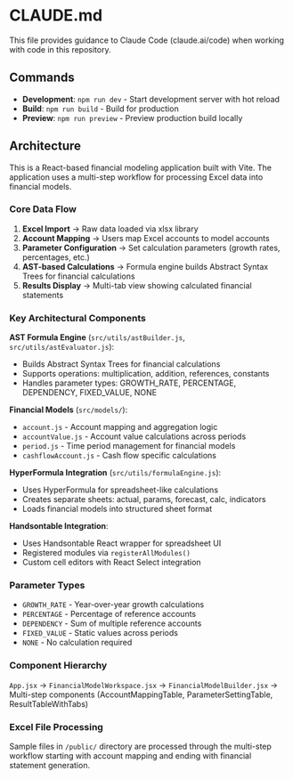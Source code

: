 # CLAUDE.md

This file provides guidance to Claude Code (claude.ai/code) when working with code in this repository.

## Commands

- **Development**: `npm run dev` - Start development server with hot reload
- **Build**: `npm run build` - Build for production
- **Preview**: `npm run preview` - Preview production build locally

## Architecture

This is a React-based financial modeling application built with Vite. The application uses a multi-step workflow for processing Excel data into financial models.

### Core Data Flow
1. **Excel Import** → Raw data loaded via xlsx library
2. **Account Mapping** → Users map Excel accounts to model accounts  
3. **Parameter Configuration** → Set calculation parameters (growth rates, percentages, etc.)
4. **AST-based Calculations** → Formula engine builds Abstract Syntax Trees for financial calculations
5. **Results Display** → Multi-tab view showing calculated financial statements

### Key Architectural Components

**AST Formula Engine** (`src/utils/astBuilder.js`, `src/utils/astEvaluator.js`):
- Builds Abstract Syntax Trees for financial calculations
- Supports operations: multiplication, addition, references, constants
- Handles parameter types: GROWTH_RATE, PERCENTAGE, DEPENDENCY, FIXED_VALUE, NONE

**Financial Models** (`src/models/`):
- `account.js` - Account mapping and aggregation logic
- `accountValue.js` - Account value calculations across periods
- `period.js` - Time period management for financial models
- `cashflowAccount.js` - Cash flow specific calculations

**HyperFormula Integration** (`src/utils/formulaEngine.js`):
- Uses HyperFormula for spreadsheet-like calculations
- Creates separate sheets: actual, params, forecast, calc, indicators
- Loads financial models into structured sheet format

**Handsontable Integration**:
- Uses Handsontable React wrapper for spreadsheet UI
- Registered modules via `registerAllModules()`
- Custom cell editors with React Select integration

### Parameter Types
- `GROWTH_RATE` - Year-over-year growth calculations
- `PERCENTAGE` - Percentage of reference accounts
- `DEPENDENCY` - Sum of multiple reference accounts  
- `FIXED_VALUE` - Static values across periods
- `NONE` - No calculation required

### Component Hierarchy
`App.jsx` → `FinancialModelWorkspace.jsx` → `FinancialModelBuilder.jsx` → Multi-step components (AccountMappingTable, ParameterSettingTable, ResultTableWithTabs)

### Excel File Processing
Sample files in `/public/` directory are processed through the multi-step workflow starting with account mapping and ending with financial statement generation.